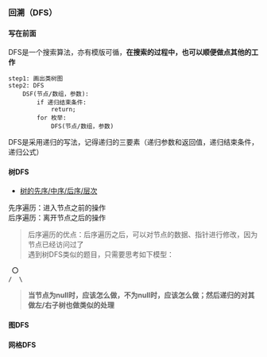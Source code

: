 ### 回溯（DFS）

#### 写在前面

DFS是一个搜索算法，亦有模版可循，**在搜索的过程中，也可以顺便做点其他的工作**
```
step1: 画出类树图
step2: DFS
    DSF(节点/数组，参数):
        if 递归结束条件:
            return;
        for 枚举:
            DFS(节点/数组，参数) 
```
DFS是采用递归的写法，记得递归的三要素（递归参数和返回值，递归结束条件，递归公式）

#### 树DFS

- [树的先序/中序/后序/层次](./tree_order.cpp)

先序遍历：进入节点之前的操作  
后序遍历：离开节点之后的操作  
> 后序遍历的优点：后序遍历之后，可以对节点的数据、指针进行修改，因为节点已经访问过了  
> 遇到树DFS类似的题目，只需要思考如下模型：  
```
 ⭕️  
/  \
```
> **当节点为null时，应该怎么做，不为null时，应该怎么做；然后递归的对其做左/右子树也做类似的处理**

#### 图DFS

#### 网格DFS


